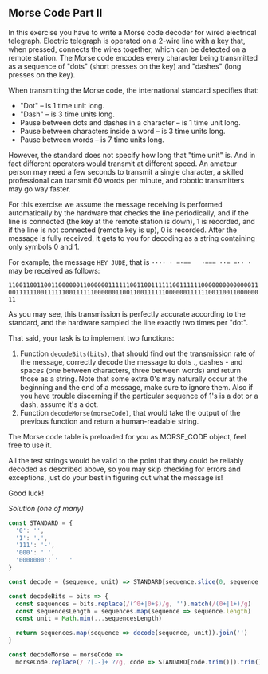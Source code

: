## Morse Code Part II

In this exercise you have to write a Morse code decoder for wired electrical telegraph.
Electric telegraph is operated on a 2-wire line with a key that, when pressed, connects the wires together, which can be
detected on a remote station. The Morse code encodes every character being transmitted as a sequence of "dots"
(short presses on the key) and "dashes" (long presses on the key).

When transmitting the Morse code, the international standard specifies that:

* "Dot" – is 1 time unit long.
* "Dash" – is 3 time units long.
* Pause between dots and dashes in a character – is 1 time unit long.
* Pause between characters inside a word – is 3 time units long.
* Pause between words – is 7 time units long.

However, the standard does not specify how long that "time unit" is. And in fact different operators would transmit at
different speed. An amateur person may need a few seconds to transmit a single character, a skilled professional can
 transmit 60 words per minute, and robotic transmitters may go way faster.

For this exercise we assume the message receiving is performed automatically by the hardware that checks the line
periodically, and if the line is connected (the key at the remote station is down), 1 is recorded, and if the line is
not connected (remote key is up), 0 is recorded. After the message is fully received, it gets to you for decoding as a
string containing only symbols 0 and 1.

For example, the message `HEY JUDE`, that is `···· · −·−−   ·−−− ··− −·· ·` may be received as follows:

`1100110011001100000011000000111111001100111111001111110000000000000011001111110011111100111111000000110011001111110000001111110011001100000011`

As you may see, this transmission is perfectly accurate according to the standard, and the hardware sampled the line
exactly two times per "dot".

That said, your task is to implement two functions:

1. Function `decodeBits(bits)`, that should find out the transmission rate of the message, correctly decode the message
to dots ., dashes - and spaces (one between characters, three between words) and return those as a string. Note that
some extra 0's may naturally occur at the beginning and the end of a message, make sure to ignore them. Also if you have
trouble discerning if the particular sequence of 1's is a dot or a dash, assume it's a dot.
2. Function `decodeMorse(morseCode)`, that would take the output of the previous function and return a human-readable
string.

The Morse code table is preloaded for you as MORSE_CODE object, feel free to use it.

All the test strings would be valid to the point that they could be reliably decoded as described above, so you may skip
checking for errors and exceptions, just do your best in figuring out what the message is!

Good luck!

*Solution (one of many)*
```javascript
const STANDARD = {
  '0': '',
  '1': '.',
  '111': '-',
  '000': ' ',
  '0000000': '   '
}

const decode = (sequence, unit) => STANDARD[sequence.slice(0, sequence.length / unit)]

const decodeBits = bits => {
  const sequences = bits.replace(/(^0+|0+$)/g, '').match(/(0+|1+)/g)
  const sequencesLength = sequences.map(sequence => sequence.length)
  const unit = Math.min(...sequencesLength)

  return sequences.map(sequence => decode(sequence, unit)).join('')
}

const decodeMorse = morseCode =>
  morseCode.replace(/ ?[.-]+ ?/g, code => STANDARD[code.trim()]).trim()
```
